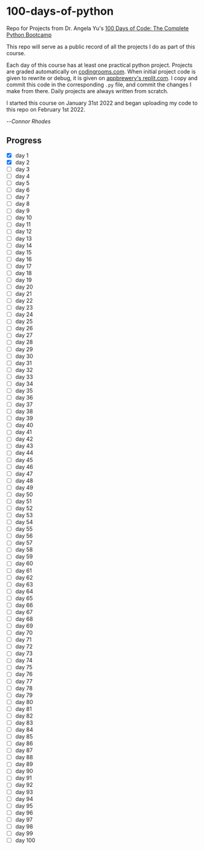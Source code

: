 # 100-days-of-python
Repo for Projects from Dr. Angela Yu's [100 Days of Code: The Complete Python Bootcamp](https://www.udemy.com/course/100-days-of-code/)

This repo will serve as a public record of all the projects I do as part of this course.

Each day of this course has at least one practical python project. Projects are graded automatically on [codingrooms.com](https://www.codingrooms.com/). When initial project code is given to rewrite or debug, it is given on [appbrewery's replit.com](https://replit.com/@appbrewery/). I copy and commit this code in the corresponding `.py` file, and commit the changes I make from there. Daily projects are always written from scratch.

I started this course on January 31st 2022 and began uploading my code to this repo on February 1st 2022.

--*Connor Rhodes*

## Progress

- [x] day 1
- [x] day 2
- [ ] day 3
- [ ] day 4
- [ ] day 5
- [ ] day 6
- [ ] day 7
- [ ] day 8
- [ ] day 9
- [ ] day 10
- [ ] day 11
- [ ] day 12
- [ ] day 13
- [ ] day 14
- [ ] day 15
- [ ] day 16
- [ ] day 17
- [ ] day 18
- [ ] day 19
- [ ] day 20
- [ ] day 21
- [ ] day 22
- [ ] day 23
- [ ] day 24
- [ ] day 25
- [ ] day 26
- [ ] day 27
- [ ] day 28
- [ ] day 29
- [ ] day 30
- [ ] day 31
- [ ] day 32
- [ ] day 33
- [ ] day 34
- [ ] day 35
- [ ] day 36
- [ ] day 37
- [ ] day 38
- [ ] day 39
- [ ] day 40
- [ ] day 41
- [ ] day 42
- [ ] day 43
- [ ] day 44
- [ ] day 45
- [ ] day 46
- [ ] day 47
- [ ] day 48
- [ ] day 49
- [ ] day 50
- [ ] day 51
- [ ] day 52
- [ ] day 53
- [ ] day 54
- [ ] day 55
- [ ] day 56
- [ ] day 57
- [ ] day 58
- [ ] day 59
- [ ] day 60
- [ ] day 61
- [ ] day 62
- [ ] day 63
- [ ] day 64
- [ ] day 65
- [ ] day 66
- [ ] day 67
- [ ] day 68
- [ ] day 69
- [ ] day 70
- [ ] day 71
- [ ] day 72
- [ ] day 73
- [ ] day 74
- [ ] day 75
- [ ] day 76
- [ ] day 77
- [ ] day 78
- [ ] day 79
- [ ] day 80
- [ ] day 81
- [ ] day 82
- [ ] day 83
- [ ] day 84
- [ ] day 85
- [ ] day 86
- [ ] day 87
- [ ] day 88
- [ ] day 89
- [ ] day 90
- [ ] day 91
- [ ] day 92
- [ ] day 93
- [ ] day 94
- [ ] day 95
- [ ] day 96
- [ ] day 97
- [ ] day 98
- [ ] day 99
- [ ] day 100
